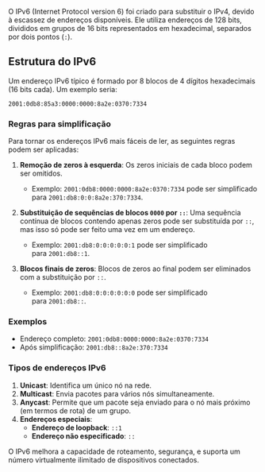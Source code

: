 O IPv6 (Internet Protocol version 6) foi criado para substituir o IPv4, devido à escassez de endereços disponíveis. Ele utiliza endereços de 128 bits, divididos em grupos de 16 bits representados em hexadecimal, separados por dois pontos (`:`).

## Estrutura do IPv6

Um endereço IPv6 típico é formado por 8 blocos de 4 dígitos hexadecimais (16 bits cada). Um exemplo seria:

`2001:0db8:85a3:0000:0000:8a2e:0370:7334`

### Regras para simplificação

Para tornar os endereços IPv6 mais fáceis de ler, as seguintes regras podem ser aplicadas:

1. **Remoção de zeros à esquerda**: Os zeros iniciais de cada bloco podem ser omitidos.
    
    - Exemplo: `2001:0db8:0000:0000:8a2e:0370:7334` pode ser simplificado para `2001:db8:0:0:8a2e:370:7334`.
2. **Substituição de sequências de blocos `0000` por `::`**: Uma sequência contínua de blocos contendo apenas zeros pode ser substituída por `::`, mas isso só pode ser feito uma vez em um endereço.
    
    - Exemplo: `2001:db8:0:0:0:0:0:1` pode ser simplificado para `2001:db8::1`.
3. **Blocos finais de zeros**: Blocos de zeros ao final podem ser eliminados com a substituição por `::`.
    
    - Exemplo: `2001:db8:0:0:0:0:0:0` pode ser simplificado para `2001:db8::`.

### Exemplos

- Endereço completo: `2001:0db8:0000:0000:8a2e:0370:7334`
- Após simplificação: `2001:db8::8a2e:370:7334`

### Tipos de endereços IPv6

1. **Unicast**: Identifica um único nó na rede.
2. **Multicast**: Envia pacotes para vários nós simultaneamente.
3. **Anycast**: Permite que um pacote seja enviado para o nó mais próximo (em termos de rota) de um grupo.
4. **Endereços especiais**:
    - **Endereço de loopback**: `::1`
    - **Endereço não especificado**: `::`

O IPv6 melhora a capacidade de roteamento, segurança, e suporta um número virtualmente ilimitado de dispositivos conectados.